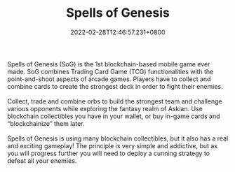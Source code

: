 ﻿---
title: "Spells of Genesis"
description: "Build your team. Discover a unique battle system."
lead: "Build your team. Discover a unique battle system."
date: 2022-02-28T12:46:57.231+0800
lastmod: 2022-02-28T12:46:57.231+0800
draft: false
featuredImage: ["100_spells-of-genesis.jpg"]
score: "20"
status: "Live"
blockchain: ["Ethereum"]
nft_support: "Yes"
free_to_play: "Yes"
play_to_earn: ["NFT"]
website: "https://spellsofgenesis.com/?utm_source=PlayToEarn.net&utm_medium=organic&utm_campaign=gamepage"
twitter: "https://twitter.com/SpellsofGenesis"
discord: "https://discord.com/invite/H4UXSaJ"
telegram: "https://t.me/EverdreamSoft"
github: 
youtube: "https://www.youtube.com/channel/UCkDk5uQPX09f7yuiOaQmUww"
twitch: 
facebook: 
instagram: 
reddit: 
medium: 
steam: 
gitbook: 
googleplay: 
appstore: 

  
    
categories: ["games"]
games: ["Adventure","Card","Collectible"]
toc: false
pinned: false
weight: 
---
Spells of Genesis (SoG) is the 1st blockchain-based mobile game ever made. SoG combines Trading Card Game (TCG) functionalities with the point-and-shoot aspects of arcade games. Players have to collect and combine cards to create the strongest deck in order to fight their enemies.<br> <br> Collect, trade and combine orbs to build the strongest team and challenge various opponents while exploring the fantasy realm of Askian. Use blockchain collectibles you have in your wallet, or buy in-game cards and “blockchainize” them later.<br> <br> Spells of Genesis is using many blockchain collectibles, but it also has a real and exciting gameplay! The principle is very simple and addictive, but as you will progress further you will need to deploy a cunning strategy to defeat all your enemies.